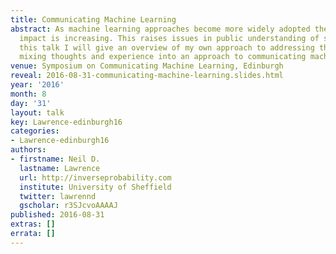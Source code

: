 ```yaml
---
title: Communicating Machine Learning
abstract: As machine learning approaches become more widely adopted their societal
  impact is increasing. This raises issues in public understanding of science. In
  this talk I will give an overview of my own approach to addressing this challenge,
  mixing thoughts and experience into an approach to communicating machine learning.
venue: Symposium on Communicating Machine Learning, Edinburgh
reveal: 2016-08-31-communicating-machine-learning.slides.html
year: '2016'
month: 8
day: '31'
layout: talk
key: Lawrence-edinburgh16
categories:
- Lawrence-edinburgh16
authors:
- firstname: Neil D.
  lastname: Lawrence
  url: http://inverseprobability.com
  institute: University of Sheffield
  twitter: lawrennd
  gscholar: r3SJcvoAAAAJ
published: 2016-08-31
extras: []
errata: []
---
```

